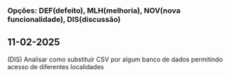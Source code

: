 ### Opções: DEF(defeito), MLH(melhoria), NOV(nova funcionalidade), DIS(discussão)
## 11-02-2025
(DIS) Analisar como substituir CSV por algum banco de dados permitindo acesso de diferentes localidades